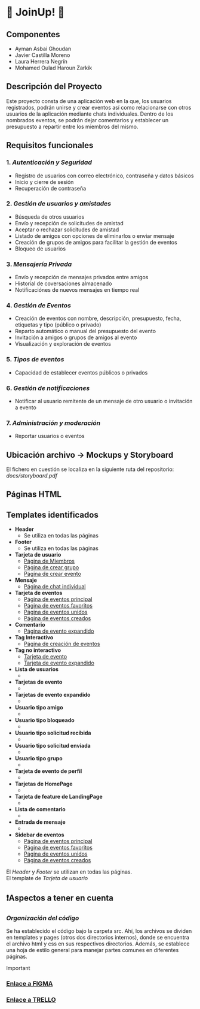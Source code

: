 # 🌟 JoinUp! 🌟

## Componentes
- Ayman Asbai Ghoudan
- Javier Castilla Moreno
- Laura Herrera Negrín
- Mohamed Oulad Haroun Zarkik  

## Descripción del Proyecto
Este proyecto consta de una aplicación web en la que, los usuarios registrados, podrán unirse y crear eventos así como relacionarse con otros usuarios de la aplicación mediante chats individuales. Dentro de los nombrados eventos, se podrán dejar comentarios y establecer un presupuesto a repartir entre los miembros del mismo.  

## Requisitos funcionales
### 1.  *Autenticación y Seguridad*
 - Registro de usuarios con correo electrónico, contraseña y datos básicos
 - Inicio y cierre de sesión
 - Recuperación de contraseña
### 2.  *Gestión de usuarios y amistades*
 - Búsqueda de otros usuarios
 - Envío y recepción de solicitudes de amistad
 - Aceptar o rechazar solicitudes de amistad
 - Listado de amigos con opciones de eliminarlos o enviar mensaje
 - Creación de grupos de amigos para facilitar la gestión de eventos
 - Bloqueo de usuarios
### 3.  *Mensajería Privada*
 - Envío y recepción de mensajes privados entre amigos
 - Historial de coversaciones almacenado
 - Notificaciónes de nuevos mensajes en tiempo real
### 4.  *Gestión de Eventos*
 - Creación de eventos con nombre, descripción, presupuesto, fecha, etiquetas y tipo (público o privado)
 - Reparto automático o manual del presupuesto del evento
 - Invitación a amigos o grupos de amigos al evento
 - Visualización y exploración de eventos
### 5.  *Tipos de eventos*
  - Capacidad de establecer eventos públicos o privados
### 6.  *Gestión de notificaciones*
 - Notificar al usuario remitente de un mensaje de otro usuario o invitación a evento
### 7.  *Administración y moderación*
 - Reportar usuarios o eventos  

## Ubicación archivo -> Mockups y Storyboard
El fichero en cuestión se localiza en la siguiente ruta del repositorio:
  *docs/storyboard.pdf*

## Páginas HTML


## Templates identificados
  - **Header**
    - Se utiliza en todas las páginas
  - **Footer**
    - Se utiliza en todas las páginas
  - **Tarjeta de usuario**
    - [Página de Miembros](src/pages/html/event_members.html)
    - [Página de crear grupo](src/pages/html/group_creation.html)
    - [Página de crear evento](src/pages/html/create_event_page.html)
  - **Mensaje**
    - [Página de chat individual](src/pages/html/chat.html)
  - **Tarjeta de eventos**
    - [Página de eventos principal](src/pages/html/events.html)
    - [Página de eventos favoritos](src/pages/html/favorite_events.html)
    - [Página de eventos unidos](src/pages/html/joined_events.html)
    - [Página de eventos creados](src/pages/html/owned_events.html)
  - **Comentario**
    - [Página de evento expandido](src/pages/html/)
  - **Tag Interactivo**
    - [Página de creación de eventos](src/pages/html/create_event_page.html)
  - **Tag no interactivo**
    - [Tarjeta de evento](src/template/html/reduced.event.html)
    - [Tarjeta de evento expandido](src/template/html/expand_card.html)
  - **Lista de usuarios**
    - []()
  - **Tarjetas de evento**
    - []()
  - **Tarjetas de evento expandido**
    - []()
  - **Usuario tipo amigo**
    - []()
  - **Usuario tipo bloqueado**
    - []()
  - **Usuario tipo solicitud recibida**
    - []()
  - **Usuario tipo solicitud enviada**
    - []()
  - **Usuario tipo grupo**
    - []()
  - **Tarjeta de evento de perfil**
    - []()
  - **Tarjetas de HomePage**
    - []()
  - **Tarjeta de feature de LandingPage**
    - []()
  - **Lista de comentario**
    - []()
  - **Entrada de mensaje**
    - []()
  - **Sidebar de eventos**
    - [Página de eventos principal](src/pages/html/events.html)
    - [Página de eventos favoritos](src/pages/html/favorite_events.html)
    - [Página de eventos unidos](src/pages/html/joined_events.html)
    - [Página de eventos creados](src/pages/html/owned_events.html)
  

El *Header* y *Footer* se utilizan en todas las páginas.  
El template de *Tarjeta de usuario*

## ❗Aspectos a tener en cuenta
### *Organización del código*
Se ha establecido el código bajo la carpeta src. Ahí, los archivos se dividen en templates y pages (otros dos directorios internos), donde se encuentra el archivo html y css en sus respectivos directorios. Además, se establece una hoja de estilo general para manejar partes comunes en diferentes páginas.  

> [!IMPORTANT]
> ### [Enlace a FIGMA](https://www.figma.com/design/ABeWHXO1qitqzbR2bnhS9T/PWM-JoinUp!?node-id=1-3&t=TyWa8IP3k8JfVk5e-1)
> ### [Enlace a TRELLO](https://trello.com/invite/b/67a24b3933b864d3cf52e972/ATTI14351afe23768f40790cf40b7db50216F78CB56A/joinup)
